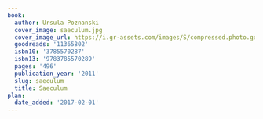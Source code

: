 ```yaml
---
book:
  author: Ursula Poznanski
  cover_image: saeculum.jpg
  cover_image_url: https://i.gr-assets.com/images/S/compressed.photo.goodreads.com/books/1327246915l/11365802._SX98_.jpg
  goodreads: '11365802'
  isbn10: '3785570287'
  isbn13: '9783785570289'
  pages: '496'
  publication_year: '2011'
  slug: saeculum
  title: Saeculum
plan:
  date_added: '2017-02-01'
---
```

